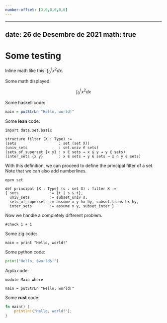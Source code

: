 ```yaml
---
number-offset: [3,0,0,0,0,0]
---
```


---
date: 26 de Desembre de 2021
math: true
---


# Some testing

Inline math like this: $\int_0^1 x^2 dx$.

Some math displayed:

$$ \int_0^1 x^2 dx $$

Some haskell code:

```haskell
main = putStrLn "Hello, world!"
```

Some **lean** code:

```lean
import data.set.basic

structure filter (X : Type) :=
(sets                   : set (set X))
(univ_sets              : set.univ ∈ sets)
(sets_of_superset {x y} : x ∈ sets → x ⊆ y → y ∈ sets)
(inter_sets {x y}       : x ∈ sets → y ∈ sets → x ∩ y ∈ sets)
```

With this definition, we can proceed to define the principal filter of a set.
Note that we can also add numberlines.

```{.lean .numberLines}
open set

def principal {X : Type} (s : set X) : filter X :=
{ sets              := {t | s ⊆ t},
  univ_sets         := subset_univ s,
  sets_of_superset  := assume x y hx hy, subset.trans hx hy,
  inter_sets        := assume x y, subset_inter }
```


Now we handle a completely different problem.

```{.lean .reset .numberLines startFrom="1"}
#check 1 + 1
```


Some zig code:

```zig
main = print "Hello, world!"
```


Some python code:

```python
print("Hello, $world$!")
```

Agda code:

```{.agda}
module Main where

main = putStrLn "Hello, world!"
```

Some **rust** code:

```rust
fn main() {
    println!("Hello, world!");
}
```
